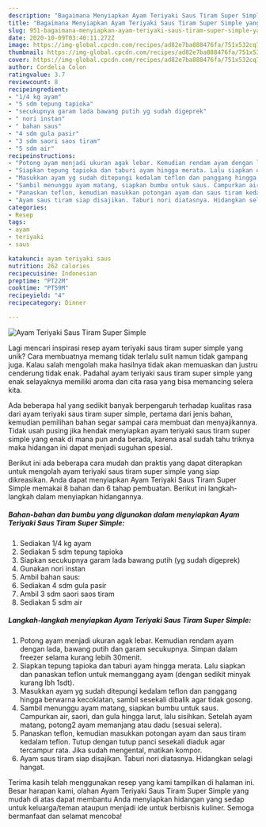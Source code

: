 ```yaml
---
description: "Bagaimana Menyiapkan Ayam Teriyaki Saus Tiram Super Simple yang Menggugah Selera"
title: "Bagaimana Menyiapkan Ayam Teriyaki Saus Tiram Super Simple yang Menggugah Selera"
slug: 951-bagaimana-menyiapkan-ayam-teriyaki-saus-tiram-super-simple-yang-menggugah-selera
date: 2020-10-09T03:40:11.272Z
image: https://img-global.cpcdn.com/recipes/ad82e7ba888476fa/751x532cq70/ayam-teriyaki-saus-tiram-super-simple-foto-resep-utama.jpg
thumbnail: https://img-global.cpcdn.com/recipes/ad82e7ba888476fa/751x532cq70/ayam-teriyaki-saus-tiram-super-simple-foto-resep-utama.jpg
cover: https://img-global.cpcdn.com/recipes/ad82e7ba888476fa/751x532cq70/ayam-teriyaki-saus-tiram-super-simple-foto-resep-utama.jpg
author: Cordelia Colon
ratingvalue: 3.7
reviewcount: 8
recipeingredient:
- "1/4 kg ayam"
- "5 sdm tepung tapioka"
- "secukupnya garam lada bawang putih yg sudah digeprek"
- " nori instan"
- " bahan saus"
- "4 sdm gula pasir"
- "3 sdm saori saos tiram"
- "5 sdm air"
recipeinstructions:
- "Potong ayam menjadi ukuran agak lebar. Kemudian rendam ayam dengan lada, bawang putih dan garam secukupnya. Simpan dalam freezer selama kurang lebih 30menit."
- "Siapkan tepung tapioka dan taburi ayam hingga merata. Lalu siapkan dan panaskan teflon untuk memanggang ayam (dengan sedikit minyak kurang lbh 1sdt)."
- "Masukkan ayam yg sudah ditepungi kedalam teflon dan panggang hingga berwarna kecoklatan, sambil sesekali dibalik agar tidak gosong."
- "Sambil menunggu ayam matang, siapkan bumbu untuk saus. Campurkan air, saori, dan gula hingga larut, lalu sisihkan. Setelah ayam matang, potong2 ayam memanjang atau dadu (sesuai selera)."
- "Panaskan teflon, kemudian masukkan potongan ayam dan saus tiram kedalam teflon. Tutup dengan tutup panci sesekali diaduk agar tercampur rata. Jika sudah mengental, matikan kompor."
- "Ayam saus tiram siap disajikan. Taburi nori diatasnya. Hidangkan selagi hangat."
categories:
- Resep
tags:
- ayam
- teriyaki
- saus

katakunci: ayam teriyaki saus 
nutrition: 262 calories
recipecuisine: Indonesian
preptime: "PT22M"
cooktime: "PT59M"
recipeyield: "4"
recipecategory: Dinner

---
```



![Ayam Teriyaki Saus Tiram Super Simple](https://img-global.cpcdn.com/recipes/ad82e7ba888476fa/751x532cq70/ayam-teriyaki-saus-tiram-super-simple-foto-resep-utama.jpg)

Lagi mencari inspirasi resep ayam teriyaki saus tiram super simple yang unik? Cara membuatnya memang tidak terlalu sulit namun tidak gampang juga. Kalau salah mengolah maka hasilnya tidak akan memuaskan dan justru cenderung tidak enak. Padahal ayam teriyaki saus tiram super simple yang enak selayaknya memiliki aroma dan cita rasa yang bisa memancing selera kita.



Ada beberapa hal yang sedikit banyak berpengaruh terhadap kualitas rasa dari ayam teriyaki saus tiram super simple, pertama dari jenis bahan, kemudian pemilihan bahan segar sampai cara membuat dan menyajikannya. Tidak usah pusing jika hendak menyiapkan ayam teriyaki saus tiram super simple yang enak di mana pun anda berada, karena asal sudah tahu triknya maka hidangan ini dapat menjadi suguhan spesial.


Berikut ini ada beberapa cara mudah dan praktis yang dapat diterapkan untuk mengolah ayam teriyaki saus tiram super simple yang siap dikreasikan. Anda dapat menyiapkan Ayam Teriyaki Saus Tiram Super Simple memakai 8 bahan dan 6 tahap pembuatan. Berikut ini langkah-langkah dalam menyiapkan hidangannya.

<!--inarticleads1-->

##### Bahan-bahan dan bumbu yang digunakan dalam menyiapkan Ayam Teriyaki Saus Tiram Super Simple:

1. Sediakan 1/4 kg ayam
1. Sediakan 5 sdm tepung tapioka
1. Siapkan secukupnya garam lada bawang putih (yg sudah digeprek)
1. Gunakan  nori instan
1. Ambil  bahan saus:
1. Sediakan 4 sdm gula pasir
1. Ambil 3 sdm saori saos tiram
1. Sediakan 5 sdm air




<!--inarticleads2-->

##### Langkah-langkah menyiapkan Ayam Teriyaki Saus Tiram Super Simple:

1. Potong ayam menjadi ukuran agak lebar. Kemudian rendam ayam dengan lada, bawang putih dan garam secukupnya. Simpan dalam freezer selama kurang lebih 30menit.
1. Siapkan tepung tapioka dan taburi ayam hingga merata. Lalu siapkan dan panaskan teflon untuk memanggang ayam (dengan sedikit minyak kurang lbh 1sdt).
1. Masukkan ayam yg sudah ditepungi kedalam teflon dan panggang hingga berwarna kecoklatan, sambil sesekali dibalik agar tidak gosong.
1. Sambil menunggu ayam matang, siapkan bumbu untuk saus. Campurkan air, saori, dan gula hingga larut, lalu sisihkan. Setelah ayam matang, potong2 ayam memanjang atau dadu (sesuai selera).
1. Panaskan teflon, kemudian masukkan potongan ayam dan saus tiram kedalam teflon. Tutup dengan tutup panci sesekali diaduk agar tercampur rata. Jika sudah mengental, matikan kompor.
1. Ayam saus tiram siap disajikan. Taburi nori diatasnya. Hidangkan selagi hangat.




Terima kasih telah menggunakan resep yang kami tampilkan di halaman ini. Besar harapan kami, olahan Ayam Teriyaki Saus Tiram Super Simple yang mudah di atas dapat membantu Anda menyiapkan hidangan yang sedap untuk keluarga/teman ataupun menjadi ide untuk berbisnis kuliner. Semoga bermanfaat dan selamat mencoba!
